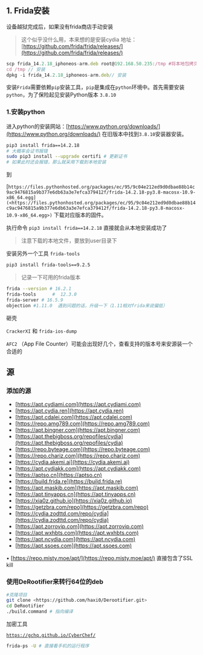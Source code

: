 ## 1. Frida安装

设备越狱完成后，如果没有frida商店手动安装

> 这个似乎没什么用，本来想的是安装cydia 地址：[https://github.com/frida/frida/releases/](https://github.com/frida/frida/releases/)

```jsx
scp frida_14.2.18_iphoneos-arm.deb root@192.168.50.235:/tmp #将本地包拷贝到手机
cd /tmp // 安装
dpkg -i frida_14.2.18_iphoneos-arm.deb// 安装
```

安装`Frida`需要依赖`pip`安装工具，`pip`是集成在`python`环境中。首先需要安装`python`，为了保险起见安装Python版本 `3.8.10`

### 1.安装python

进入python的安装网站：[https://www.python.org/downloads/](https://www.python.org/downloads/) 在旧版本中找到`3.8.10`安装器安装。

```bash
pip3 install frida==14.2.18 
# 大概率会证书报错
sudo pip3 install --upgrade certifi # 更新证书
# 如果此时还会报错，那么就采用下载到本地安装
```

到

[`https://files.pythonhosted.org/packages/ec/95/9c04e212ed9d0dbae88b14c9ac9476815a9b377e6db63a3e7efca379412f/frida-14.2.18-py3.8-macosx-10.9-x86_64.egg](<https://files.pythonhosted.org/packages/ec/95/9c04e212ed9d0dbae88b14c9ac9476815a9b377e6db63a3e7efca379412f/frida-14.2.18-py3.8-macosx-10.9-x86_64.egg>)` 下载对应版本的固件。

执行命令 `pip3 install frida==14.2.18` 直接就会从本地安装成功了

> 注意下载的本地文件，要放到user目录下

安装另外一个工具 `frida-tools`

```bash
pip3 install frida-tools==9.2.5
```

> 记录一下可用的frida版本

```bash
frida --version # 16.2.1
frida-tools      #  12.3.0
frida-server # 16.5.9
objection #1.11.0  遇到问题的话，升级一下（1.11相对frida来说偏低）
```

砸壳

`CrackerXI` 和 `frida-ios-dump`

`AFC2` （App File Counter）可能会出现好几个，查看支持的版本号来安源装一个合适的

## 源

### 添加的源

- [https://apt.cydiami.com](https://apt.cydiami.com)
- [https://apt.cydia.ren](https://apt.cydia.ren)
- [https://apt.cdalei.com](https://apt.cdalei.com)
- [https://repo.amg789.com](https://repo.amg789.com)
- [https://apt.bingner.com](https://apt.bingner.com)
- [https://apt.thebigboss.org/repofiles/cydia](https://apt.thebigboss.org/repofiles/cydia)
- [https://repo.byteage.com](https://repo.byteage.com)
- [https://repo.chariz.com](https://repo.chariz.com)
- [https://cydia.akemi.ai](https://cydia.akemi.ai)
- [https://apt.cydiakk.com](https://apt.cydiakk.com)
- [https://aptso.cn](https://aptso.cn)
- [https://build.frida.re](https://build.frida.re)
- [https://apt.maskjb.com](https://apt.maskjb.com)
- [https://apt.tinyapps.cn](https://apt.tinyapps.cn)
- [https://xia0z.github.io](https://xia0z.github.io)
- [https://getzbra.com/repo](https://getzbra.com/repo)
- [https://cydia.zodttd.com/repo/cydia](https://cydia.zodttd.com/repo/cydia)
- [https://apt.zorrovip.com](https://apt.zorrovip.com)
- [https://apt.wxhbts.com](https://apt.wxhbts.com)
- [https://apt.ncydia.com](https://apt.ncydia.com)
- [https://apt.ssoes.com](https://apt.ssoes.com)

• [https://repo.misty.moe/apt/](https://repo.misty.moe/apt/) 直接包含了SSL kill

### 使用DeRootifier来转行64位的deb

```bash
#克隆项目
git clone <https://github.com/haxi0/Derootifier.git>
cd DeRootifier
./build.command # 指向编译
```

加密工具

[`https://gchq.github.io/CyberChef/`](https://gchq.github.io/CyberChef/)

```bash
frida-ps -U # 直接看手机的运行程序
```